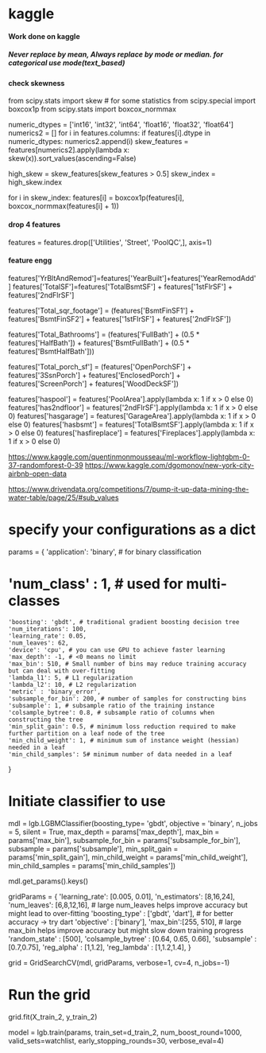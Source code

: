 # kaggle

#### Work done on kaggle 

##### Never replace by mean, Always replace by mode or median. for categorical use mode(text_based)

#### check skewness
from scipy.stats import skew  # for some statistics
from scipy.special import boxcox1p
from scipy.stats import boxcox_normmax



numeric_dtypes = ['int16', 'int32', 'int64', 'float16', 'float32', 'float64']
numerics2 = []
for i in features.columns:
    if features[i].dtype in numeric_dtypes:
        numerics2.append(i)
skew_features = features[numerics2].apply(lambda x: skew(x)).sort_values(ascending=False)


high_skew = skew_features[skew_features > 0.5]
skew_index = high_skew.index


for i in skew_index:
    features[i] = boxcox1p(features[i], boxcox_normmax(features[i] + 1))




#### drop 4 features
features = features.drop(['Utilities', 'Street', 'PoolQC',], axis=1)

#### feature engg
features['YrBltAndRemod']=features['YearBuilt']+features['YearRemodAdd']
features['TotalSF']=features['TotalBsmtSF'] + features['1stFlrSF'] + features['2ndFlrSF']

features['Total_sqr_footage'] = (features['BsmtFinSF1'] + features['BsmtFinSF2'] +
                                 features['1stFlrSF'] + features['2ndFlrSF'])

features['Total_Bathrooms'] = (features['FullBath'] + (0.5 * features['HalfBath']) +
                               features['BsmtFullBath'] + (0.5 * features['BsmtHalfBath']))

features['Total_porch_sf'] = (features['OpenPorchSF'] + features['3SsnPorch'] +
                              features['EnclosedPorch'] + features['ScreenPorch'] +
                              features['WoodDeckSF'])

features['haspool'] = features['PoolArea'].apply(lambda x: 1 if x > 0 else 0)
features['has2ndfloor'] = features['2ndFlrSF'].apply(lambda x: 1 if x > 0 else 0)
features['hasgarage'] = features['GarageArea'].apply(lambda x: 1 if x > 0 else 0)
features['hasbsmt'] = features['TotalBsmtSF'].apply(lambda x: 1 if x > 0 else 0)
features['hasfireplace'] = features['Fireplaces'].apply(lambda x: 1 if x > 0 else 0)

https://www.kaggle.com/quentinmonmousseau/ml-workflow-lightgbm-0-37-randomforest-0-39
https://www.kaggle.com/dgomonov/new-york-city-airbnb-open-data


https://www.drivendata.org/competitions/7/pump-it-up-data-mining-the-water-table/page/25/#sub_values





# specify your configurations as a dict
params = {
    'application': 'binary', # for binary classification
#     'num_class' : 1, # used for multi-classes
    'boosting': 'gbdt', # traditional gradient boosting decision tree
    'num_iterations': 100, 
    'learning_rate': 0.05,
    'num_leaves': 62,
    'device': 'cpu', # you can use GPU to achieve faster learning
    'max_depth': -1, # <0 means no limit
    'max_bin': 510, # Small number of bins may reduce training accuracy but can deal with over-fitting
    'lambda_l1': 5, # L1 regularization
    'lambda_l2': 10, # L2 regularization
    'metric' : 'binary_error',
    'subsample_for_bin': 200, # number of samples for constructing bins
    'subsample': 1, # subsample ratio of the training instance
    'colsample_bytree': 0.8, # subsample ratio of columns when constructing the tree
    'min_split_gain': 0.5, # minimum loss reduction required to make further partition on a leaf node of the tree
    'min_child_weight': 1, # minimum sum of instance weight (hessian) needed in a leaf
    'min_child_samples': 5# minimum number of data needed in a leaf
}
# Initiate classifier to use
mdl = lgb.LGBMClassifier(boosting_type= 'gbdt', 
          objective = 'binary', 
          n_jobs = 5, 
          silent = True,
          max_depth = params['max_depth'],
          max_bin = params['max_bin'], 
          subsample_for_bin = params['subsample_for_bin'],
          subsample = params['subsample'], 
          min_split_gain = params['min_split_gain'], 
          min_child_weight = params['min_child_weight'], 
          min_child_samples = params['min_child_samples'])

mdl.get_params().keys()


gridParams = {
    'learning_rate': [0.005, 0.01],
    'n_estimators': [8,16,24],
    'num_leaves': [6,8,12,16], # large num_leaves helps improve accuracy but might lead to over-fitting
    'boosting_type' : ['gbdt', 'dart'], # for better accuracy -> try dart
    'objective' : ['binary'],
    'max_bin':[255, 510], # large max_bin helps improve accuracy but might slow down training progress
    'random_state' : [500],
    'colsample_bytree' : [0.64, 0.65, 0.66],
    'subsample' : [0.7,0.75],
    'reg_alpha' : [1,1.2],
    'reg_lambda' : [1,1.2,1.4],
    }

grid = GridSearchCV(mdl, gridParams, verbose=1, cv=4, n_jobs=-1)
# Run the grid
grid.fit(X_train_2, y_train_2)


model = lgb.train(params, train_set=d_train_2, num_boost_round=1000, valid_sets=watchlist, early_stopping_rounds=30, verbose_eval=4)
